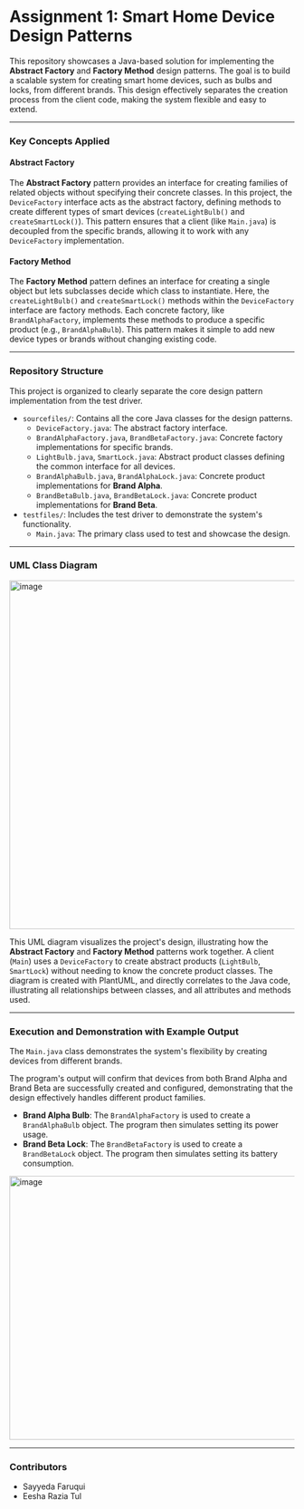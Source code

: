 # Assignment 1: Smart Home Device Design Patterns

This repository showcases a Java-based solution for implementing the **Abstract Factory** and **Factory Method** design patterns. The goal is to build a scalable system for creating smart home devices, such as bulbs and locks, from different brands. This design effectively separates the creation process from the client code, making the system flexible and easy to extend.

---

### Key Concepts Applied

#### Abstract Factory
The **Abstract Factory** pattern provides an interface for creating families of related objects without specifying their concrete classes. In this project, the `DeviceFactory` interface acts as the abstract factory, defining methods to create different types of smart devices (`createLightBulb()` and `createSmartLock()`). This pattern ensures that a client (like `Main.java`) is decoupled from the specific brands, allowing it to work with any `DeviceFactory` implementation. 

#### Factory Method
The **Factory Method** pattern defines an interface for creating a single object but lets subclasses decide which class to instantiate. Here, the `createLightBulb()` and `createSmartLock()` methods within the `DeviceFactory` interface are factory methods. Each concrete factory, like `BrandAlphaFactory`, implements these methods to produce a specific product (e.g., `BrandAlphaBulb`). This pattern makes it simple to add new device types or brands without changing existing code.

---

### Repository Structure

This project is organized to clearly separate the core design pattern implementation from the test driver.

* `sourcefiles/`: Contains all the core Java classes for the design patterns.
    * `DeviceFactory.java`: The abstract factory interface.
    * `BrandAlphaFactory.java`, `BrandBetaFactory.java`: Concrete factory implementations for specific brands.
    * `LightBulb.java`, `SmartLock.java`: Abstract product classes defining the common interface for all devices.
    * `BrandAlphaBulb.java`, `BrandAlphaLock.java`: Concrete product implementations for **Brand Alpha**.
    * `BrandBetaBulb.java`, `BrandBetaLock.java`: Concrete product implementations for **Brand Beta**.
* `testfiles/`: Includes the test driver to demonstrate the system's functionality.
    * `Main.java`: The primary class used to test and showcase the design.

---

### UML Class Diagram

<img width="1352" height="616" alt="image" src="https://github.com/user-attachments/assets/dd756fd2-f6ac-49e2-ae17-58ee2af1d5de" />

This UML diagram visualizes the project's design, illustrating how the **Abstract Factory** and **Factory Method** patterns work together. A client (`Main`) uses a `DeviceFactory` to create abstract products (`LightBulb`, `SmartLock`) without needing to know the concrete product classes. The diagram is created with PlantUML, and directly correlates to the Java code, illustrating all relationships between classes, and all attributes and methods used.

---

### Execution and Demonstration with Example Output

The `Main.java` class demonstrates the system's flexibility by creating devices from different brands.

The program's output will confirm that devices from both Brand Alpha and Brand Beta are successfully created and configured, demonstrating that the design effectively handles different product families.

* **Brand Alpha Bulb**: The `BrandAlphaFactory` is used to create a `BrandAlphaBulb` object. The program then simulates setting its power usage.
* **Brand Beta Lock**: The `BrandBetaFactory` is used to create a `BrandBetaLock` object. The program then simulates setting its battery consumption.

<img width="2405" height="466" alt="image" src="https://github.com/user-attachments/assets/127f5afd-c438-4137-99c4-4dcb97c16b98" />


---

### Contributors

* Sayyeda Faruqui
* Eesha Razia Tul
